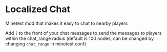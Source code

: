 # Localized Chat
Minetest mod that makes it easy to chat to nearby players

Add `[` to the front of your chat messages to send the messages to players within the chat_range radius (default is 100 nodes, can be changed by changing `chat_range` in minetest.conf)
